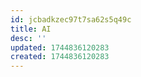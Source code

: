 ```yaml
---
id: jcbadkzec97t7sa62s5q49c
title: AI
desc: ''
updated: 1744836120283
created: 1744836120283
---
```

